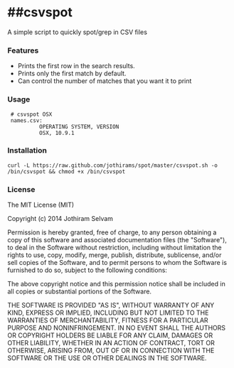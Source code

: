 ##csvspot
=========

A simple script to quickly spot/grep in CSV files

### Features

- Prints the first row in the search results.
- Prints only the first match by default.
- Can control the number of matches that you want it to print

### Usage

```
 # csvspot OSX
 names.csv:
          OPERATING SYSTEM, VERSION
          OSX, 10.9.1
```

### Installation

`curl -L https://raw.github.com/jothirams/spot/master/csvspot.sh -o /bin/csvspot && chmod +x /bin/csvspot`

### License

The MIT License (MIT)

Copyright (c) 2014 Jothiram Selvam <jothirams>

Permission is hereby granted, free of charge, to any person obtaining a copy of
this software and associated documentation files (the "Software"), to deal in
the Software without restriction, including without limitation the rights to
use, copy, modify, merge, publish, distribute, sublicense, and/or sell copies of
the Software, and to permit persons to whom the Software is furnished to do so,
subject to the following conditions:

The above copyright notice and this permission notice shall be included in all
copies or substantial portions of the Software.

THE SOFTWARE IS PROVIDED "AS IS", WITHOUT WARRANTY OF ANY KIND, EXPRESS OR
IMPLIED, INCLUDING BUT NOT LIMITED TO THE WARRANTIES OF MERCHANTABILITY, FITNESS
FOR A PARTICULAR PURPOSE AND NONINFRINGEMENT. IN NO EVENT SHALL THE AUTHORS OR
COPYRIGHT HOLDERS BE LIABLE FOR ANY CLAIM, DAMAGES OR OTHER LIABILITY, WHETHER
IN AN ACTION OF CONTRACT, TORT OR OTHERWISE, ARISING FROM, OUT OF OR IN
CONNECTION WITH THE SOFTWARE OR THE USE OR OTHER DEALINGS IN THE SOFTWARE.

